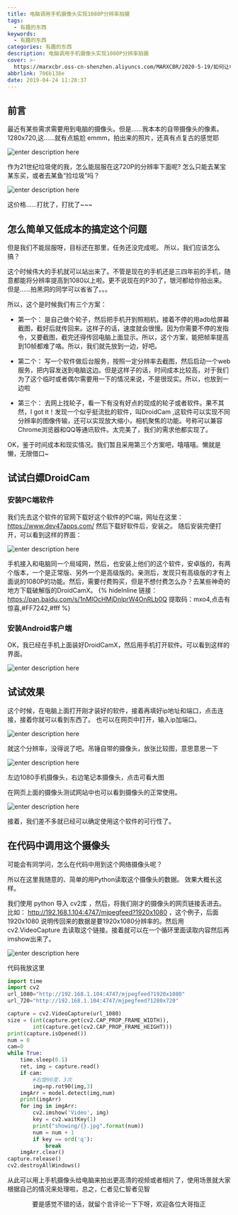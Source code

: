 ```yaml
---
title: 电脑调用手机摄像头实现1080P分辨率拍摄
tags:
  - 有趣的东西
keywords:
  - 有趣的东西
categories: 有趣的东西
description: 电脑调用手机摄像头实现1080P分辨率拍摄
cover: >-
  https://marxcbr.oss-cn-shenzhen.aliyuncs.com/MARXCBR/2020-5-19/如何让电脑使用手机的摄像头/1589859892179.png
abbrlink: 706b138e
date: 2019-04-24 11:28:37
---
```


## 前言

最近有某些需求需要用到电脑的摄像头。但是……我本本的自带摄像头的像素。1280x720,这……就有点尴尬
emmm，拍出来的照片，还真有点复古的感觉耶

![enter description here](https://marxcbr.oss-cn-shenzhen.aliyuncs.com/MARXCBR/2020-5-19/如何让电脑使用手机的摄像头/1589858772597.png)

作为21世纪垃圾佬的我，怎么能屈服在这720P的分辨率下面呢?
怎么只能去某宝某东买，或者去某鱼“捡垃圾”吗？

![enter description here](https://marxcbr.oss-cn-shenzhen.aliyuncs.com/MARXCBR/2020-5-19/如何让电脑使用手机的摄像头/1589858781574.png)

这价格……打扰了，打扰了~~~

## 怎么简单又低成本的搞定这个问题

但是我们不能屈服呀，目标还在那里，任务还没完成呢。
所以，我们应该怎么搞？

这个时候伟大的手机就可以站出来了。不管是现在的手机还是三四年前的手机，随意都能将分辨率提高到1080以上啦。更不说现在的P30了，银河都给你拍出来。但是……拍黑洞的同学可以省省了。。。

所以，这个是时候我们有三个方案：
- 第一个：
   是自己做个轮子，然后把手机开到照相机，接着不停的用adb给屏幕截图，截好后就传回来。这样子的话，速度就会很慢。因为你需要不停的发指令，又要截图，截完还得传回电脑上面显示。所以，这个方案，能把帧率提高到10帧都难了咯。所以，我们就先放到一边，好吧。

- 第二个：
   写一个软件做后台服务，按照一定分辨率去截图，然后启动一个web服务，把内容发送到电脑这边。但是这样子的话，时间成本比较高，对于我们为了这个临时或者偶尔需要用一下的情况来说，不是很现实。所以，也放到一边啦

- 第三个：
   去网上找轮子，看一下有没有好点的现成的轮子或者软件。果不其然，I got it！发现一个似乎挺流批的软件，叫DroidCam ,这软件可以实现不同分辨率的图像传输，还可以实现放大缩小，相机聚焦的功能。号称可以兼容Chrome浏览器和QQ等通讯软件。太完美了，我们的需求他都实现了。

OK，鉴于时间成本和现实情况。我们暂且采用第三个方案吧，嘻嘻嘻。懒就是懒，无限借口~

## 试试白嫖DroidCam

### 安装PC端软件

我们先去这个软件的官网下载好这个软件的PC端，网址在这里：https://www.dev47apps.com/
然后下载好软件后，安装之。
随后安装完便打开，可以看到这样的界面：

![enter description here](https://marxcbr.oss-cn-shenzhen.aliyuncs.com/MARXCBR/2020-5-19/如何让电脑使用手机的摄像头/1589858798951.png)

手机接入和电脑同一个局域网，然后，也安装上他们的这个软件，安卓版的，有两个版本，一个是正常版、另外一个是高级版的。亲测后，发现只有高级版的才有上面说的1080P的功能。然后，需要付费购买，但是不想付费怎么办？去某些神奇的地方下载破解版的DroidCamX。
{% hideInline 链接：https://pan.baidu.com/s/1nMlOcHMjDnlprW4OnRLb0Q 提取码：mxo4,点击有惊喜,#FF7242,#fff %}

### 安装Android客户端

OK，我已经在手机上面装好DroidCamX，然后用手机打开软件。可以看到这样的界面。

![enter description here](https://marxcbr.oss-cn-shenzhen.aliyuncs.com/MARXCBR/2020-5-19/如何让电脑使用手机的摄像头/1589858808391.png)

## 试试效果

这个时候，在电脑上面打开刚才装好的软件，接着再填好ip地址和端口，点击连接，接着你就可以看到东西了。
也可以在网页中打开，输入ip加端口。

![enter description here](https://marxcbr.oss-cn-shenzhen.aliyuncs.com/MARXCBR/2020-5-19/如何让电脑使用手机的摄像头/1589858816699.png)

就这个分辨率，没得说了吧。吊锤自带的摄像头，放张比较图，意思意思一下

![enter description here](https://marxcbr.oss-cn-shenzhen.aliyuncs.com/MARXCBR/2020-5-19/如何让电脑使用手机的摄像头/1589858843709.png)

左边1080手机摄像头，右边笔记本摄像头，点击可看大图

在网页上面的摄像头测试网站中也可以看到摄像头的正常使用。

![enter description here](https://marxcbr.oss-cn-shenzhen.aliyuncs.com/MARXCBR/2020-5-19/如何让电脑使用手机的摄像头/1589858851913.png)

接着，我们差不多就已经可以确定使用这个软件的可行性了。

## 在代码中调用这个摄像头

可能会有同学问，怎么在代码中用到这个网络摄像头呢？

所以在这里我随意的、简单的用Python读取这个摄像头的数据。
效果大概长这样。

我们使用 python 导入 cv2库 ，然后，将我们刚才的摄像头的网页链接丢进去。比如：
http://192.168.1.104:4747/mjpegfeed?1920x1080 ，这个例子，后面 1920x1080 说明传回来的数据是要1920x1080分辨率的。然后用 cv2.VideoCapture 去读取这个链接。接着就可以在一个循环里面读取内容然后再imshow出来了。

![enter description here](https://marxcbr.oss-cn-shenzhen.aliyuncs.com/MARXCBR/2020-5-19/如何让电脑使用手机的摄像头/1589858858762.png)

代码我放这里

``` python
import time
import cv2
url_1080="http://192.168.1.104:4747/mjpegfeed?1920x1080"
url_720="http://192.168.1.104:4747/mjpegfeed?1280x720"

capture = cv2.VideoCapture(url_1080)
size = (int(capture.get(cv2.CAP_PROP_FRAME_WIDTH)),
        int(capture.get(cv2.CAP_PROP_FRAME_HEIGHT)))
print(capture.isOpened())
num = 0
cam=0
while True:
    time.sleep(0.1)
    ret, img = capture.read()
    if cam:
        #右旋90度，3次
        img=np.rot90(img,3)
    imgArr = model.detect(img,num)
    print(imgArr)
    for img in imgArr:
        cv2.imshow('Video', img)
        key = cv2.waitKey(1)
        print("showing/{}.jpg".format(num))
        num = num + 1
        if key == ord('q'):
            break
    imgArr.clear()
capture.release()
cv2.destroyAllWindows()
```

从此可以用上手机摄像头给电脑来拍出更高清的视频或者相片了，使用场景就大家根据自己的情况来处理啦，总之，仁者见仁智者见智

<center>要是感觉不错的话，就留个言评论一下下呀，欢迎各位大哥指正</center>